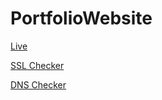 # PortfolioWebsite

[Live](https://rahul-deka.is-a.dev/)

[SSL Checker](https://www.sslshopper.com/ssl-checker.html)

[DNS Checker](https://dnschecker.org/)
